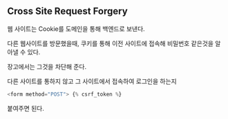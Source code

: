 ## Cross Site Request Forgery

웹 사이트는 Cookie를 도메인을 통해 백엔드로 보낸다.

다른 웹사이트를 방문했을때, 쿠키를 통해 이전 사이트에 접속해 비밀번호 같은것을 알아낼 수 있다.

장고에서는 그것을 차단해 준다.

다른 사이트를 통하지 않고 그 사이트에서 접속하여 로그인을 하는지

```python
<form method="POST"> {% csrf_token %}
```

붙여주면 된다.